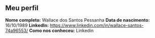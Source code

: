 Meu perfil
-------

**Nome completo:**  Wallace dos Santos Pessanha 
**Data de nascimento:**   16/10/1989
**LinkedIn:**    https://www.linkedin.com/in/wallace-santos-74a96553/
**Como nos conheceu:**   Linkedin